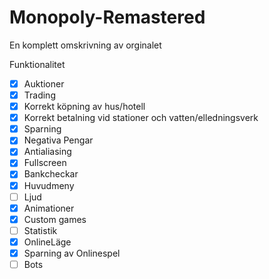 # Monopoly-Remastered

En komplett omskrivning av orginalet

Funktionalitet
- [x] Auktioner
- [x] Trading
- [x] Korrekt köpning av hus/hotell
- [x] Korrekt betalning vid stationer och vatten/elledningsverk
- [x] Sparning
- [x] Negativa Pengar
- [x] Antialiasing
- [x] Fullscreen
- [x] Bankcheckar
- [x] Huvudmeny
- [ ] Ljud
- [x] Animationer
- [x] Custom games
- [ ] Statistik
- [x] OnlineLäge
- [x] Sparning av Onlinespel
- [ ] Bots